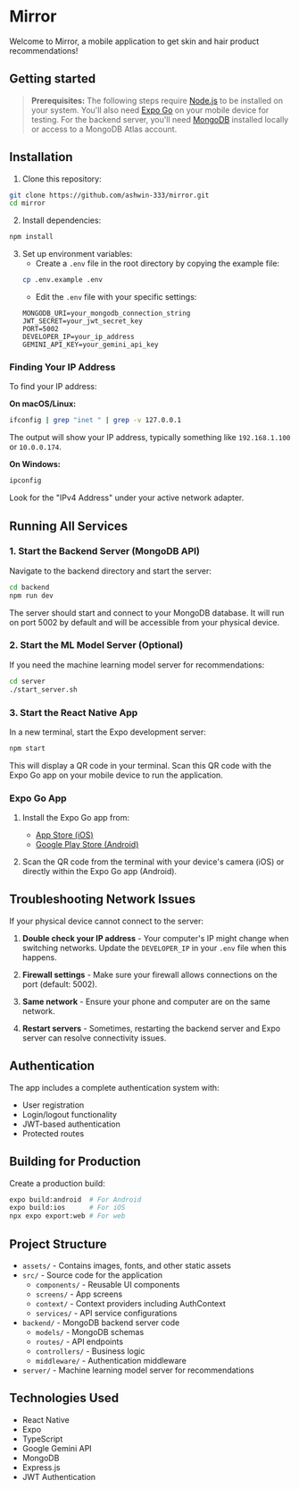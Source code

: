 # Mirror

Welcome to Mirror, a mobile application to get skin and hair product recommendations!

## Getting started

> **Prerequisites:**
> The following steps require [Node.js](https://nodejs.org/en/) to be installed on your system.
> You'll also need [Expo Go](https://expo.dev/client) on your mobile device for testing.
> For the backend server, you'll need [MongoDB](https://www.mongodb.com/try/download/community) installed locally or access to a MongoDB Atlas account.

## Installation

1. Clone this repository:
```bash
git clone https://github.com/ashwin-333/mirror.git
cd mirror
```

2. Install dependencies:
```bash
npm install
```

3. Set up environment variables:
   - Create a `.env` file in the root directory by copying the example file:
   ```bash
   cp .env.example .env
   ```
   - Edit the `.env` file with your specific settings:
   ```
   MONGODB_URI=your_mongodb_connection_string
   JWT_SECRET=your_jwt_secret_key
   PORT=5002
   DEVELOPER_IP=your_ip_address
   GEMINI_API_KEY=your_gemini_api_key
   ```

### Finding Your IP Address

To find your IP address:

**On macOS/Linux:**
```bash
ifconfig | grep "inet " | grep -v 127.0.0.1
```
The output will show your IP address, typically something like `192.168.1.100` or `10.0.0.174`.

**On Windows:**
```bash
ipconfig
```
Look for the "IPv4 Address" under your active network adapter.

## Running All Services

### 1. Start the Backend Server (MongoDB API)

Navigate to the backend directory and start the server:
```bash
cd backend
npm run dev
```

The server should start and connect to your MongoDB database. It will run on port 5002 by default and will be accessible from your physical device.

### 2. Start the ML Model Server (Optional)

If you need the machine learning model server for recommendations:
```bash
cd server
./start_server.sh
```

### 3. Start the React Native App

In a new terminal, start the Expo development server:
```bash
npm start
```

This will display a QR code in your terminal. Scan this QR code with the Expo Go app on your mobile device to run the application.

### Expo Go App

1. Install the Expo Go app from:
   - [App Store (iOS)](https://apps.apple.com/app/expo-go/id982107779)
   - [Google Play Store (Android)](https://play.google.com/store/apps/details?id=host.exp.exponent)

2. Scan the QR code from the terminal with your device's camera (iOS) or directly within the Expo Go app (Android).

## Troubleshooting Network Issues

If your physical device cannot connect to the server:

1. **Double check your IP address** - Your computer's IP might change when switching networks. Update the `DEVELOPER_IP` in your `.env` file when this happens.

2. **Firewall settings** - Make sure your firewall allows connections on the port (default: 5002).

3. **Same network** - Ensure your phone and computer are on the same network.

4. **Restart servers** - Sometimes, restarting the backend server and Expo server can resolve connectivity issues.

## Authentication

The app includes a complete authentication system with:
- User registration
- Login/logout functionality
- JWT-based authentication
- Protected routes

## Building for Production

Create a production build:
```bash
expo build:android  # For Android
expo build:ios      # For iOS
npx expo export:web # For web
```

## Project Structure

- `assets/` - Contains images, fonts, and other static assets
- `src/` - Source code for the application
  - `components/` - Reusable UI components
  - `screens/` - App screens
  - `context/` - Context providers including AuthContext
  - `services/` - API service configurations
- `backend/` - MongoDB backend server code
  - `models/` - MongoDB schemas
  - `routes/` - API endpoints
  - `controllers/` - Business logic
  - `middleware/` - Authentication middleware
- `server/` - Machine learning model server for recommendations

## Technologies Used

- React Native
- Expo
- TypeScript
- Google Gemini API
- MongoDB
- Express.js
- JWT Authentication
